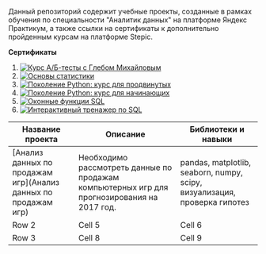 Данный репозиторий содержит учебные проекты, созданные в рамках обучения по специальности "Аналитик данных" на платформе Яндекс Практикум, а также ссылки на сертификаты к дополнительно пройденным курсам на платформе Stepic.

**Сертификаты**


1. [![Курс А/Б-тесты с Глебом Михайловым](//placehold.it/150x100)](https://stepik.org/certificate/864ea4dd05243a7eec44a84c06faa477cbd57389.png?resolution=low)
2. [![Основы статистики](//placehold.it/150x100)](https://stepik.org/certificate/9bb60ec1e2f2f48f9578f8cf1ad7aa79c595290a.png?resolution=low)
3. [![Поколение Python: курс для продвинутых](//placehold.it/150x100)](https://stepik.org/certificate/941dcbecc11db7a65de251279edcb13238ac3e4e.png?resolution=low)
4.  [![Поколение Python: курс для начинающих](//placehold.it/150x100)](https://stepik.org/certificate/dc420b6ce6c6b54a28e5ad102bc303caf95f8379.png?resolution=low)
5. [![Оконные функции SQL](//placehold.it/150x100)](https://stepik.org/certificate/6d600032a6f749a4b3b130091d97f017923fd856.png?resolution=low)
6. [![Интерактивный тренажер по SQL](//placehold.it/150x100)](https://stepik.org/certificate/f2dec3acea17f5bce41f26ca115d9886d6023b26.png?resolution=low)

| Название проекта | Описание | Библиотеки и навыки |
|----------|----------|----------|
|  [Анализ данных по продажам игр](Анализ данных по продажам игр) | Необходимо рассмотреть данные по продажам компьютерных игр для прогнозирования на 2017 год.| pandas, matplotlib, seaborn, numpy, scipy, визуализация, проверка гипотез |
| Row 2    | Cell 5   | Cell 6   |
| Row 3    | Cell 8   | Cell 9   |


